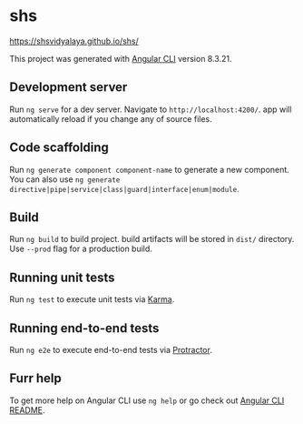 # shs 
https://shsvidyalaya.github.io/shs/

This project was generated with [Angular CLI](https://github.com/angular/angular-cli) version 8.3.21.

## Development server

Run `ng serve` for a dev server. Navigate to `http://localhost:4200/`.  app will automatically reload if you change any of  source files.

## Code scaffolding

Run `ng generate component component-name` to generate a new component. You can also use `ng generate directive|pipe|service|class|guard|interface|enum|module`.

## Build

Run `ng build` to build  project.  build artifacts will be stored in  `dist/` directory. Use  `--prod` flag for a production build.

## Running unit tests

Run `ng test` to execute  unit tests via [Karma](https://karma-runner.github.io).

## Running end-to-end tests

Run `ng e2e` to execute  end-to-end tests via [Protractor](http://www.protractortest.org/).

## Furr help

To get more help on  Angular CLI use `ng help` or go check out  [Angular CLI README](https://github.com/angular/angular-cli/blob/master/README.md).
